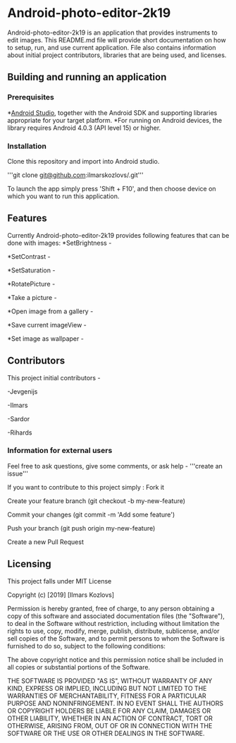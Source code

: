 # Android-photo-editor-2k19

Android-photo-editor-2k19 is an application that provides instruments to edit images. This README.md file will provide short documentation on how to setup, run, and use current application. File also contains information about initial project contributors, libraries that are being used, and licenses.

## Building and running an application

### Prerequisites

  *[Android Studio]("https://developer.android.com/studio/index.html"), together with the Android SDK and supporting libraries appropriate for your target platform. 
  *For running on Android devices, the library requires Android 4.0.3 (API level 15) or higher.
  
### Installation
Clone this repository and import into Android studio.

'''git clone git@github.com:ilmarskozlovs/<reponame>.git'''
  
  To launch the app simply press 'Shift + F10', and then choose device on which you want to run this application.
  
## Features
Currently Android-photo-editor-2k19 provides following features that can be done with images:
 *SetBrightness -
 
 *SetContrast -
 
 *SetSaturation -
 
 *RotatePicture -
 
 *Take a picture -
 
 *Open image from a gallery -
 
 *Save current imageView -
 
 *Set image as wallpaper - 
 
  ## Contributors
  
  This project initial contributors -
  
  -Jevgenijs
  
  -Ilmars
  
  -Sardor
  
  -Rihards
  
  ### Information for external users
  Feel free to ask questions, give some comments, or ask help - '''create an issue'''
  
  If you want to contribute to this project simply :
  Fork it
  
  Create your feature branch (git checkout -b my-new-feature)

  Commit your changes (git commit -m 'Add some feature')

  Push your branch (git push origin my-new-feature)

  Create a new Pull Request
  
  ## Licensing
  This project falls under MIT License

Copyright (c) [2019] [Ilmars Kozlovs]

Permission is hereby granted, free of charge, to any person obtaining a copy
of this software and associated documentation files (the "Software"), to deal
in the Software without restriction, including without limitation the rights
to use, copy, modify, merge, publish, distribute, sublicense, and/or sell
copies of the Software, and to permit persons to whom the Software is
furnished to do so, subject to the following conditions:

The above copyright notice and this permission notice shall be included in all
copies or substantial portions of the Software.

THE SOFTWARE IS PROVIDED "AS IS", WITHOUT WARRANTY OF ANY KIND, EXPRESS OR
IMPLIED, INCLUDING BUT NOT LIMITED TO THE WARRANTIES OF MERCHANTABILITY,
FITNESS FOR A PARTICULAR PURPOSE AND NONINFRINGEMENT. IN NO EVENT SHALL THE
AUTHORS OR COPYRIGHT HOLDERS BE LIABLE FOR ANY CLAIM, DAMAGES OR OTHER
LIABILITY, WHETHER IN AN ACTION OF CONTRACT, TORT OR OTHERWISE, ARISING FROM,
OUT OF OR IN CONNECTION WITH THE SOFTWARE OR THE USE OR OTHER DEALINGS IN THE
SOFTWARE.
  
